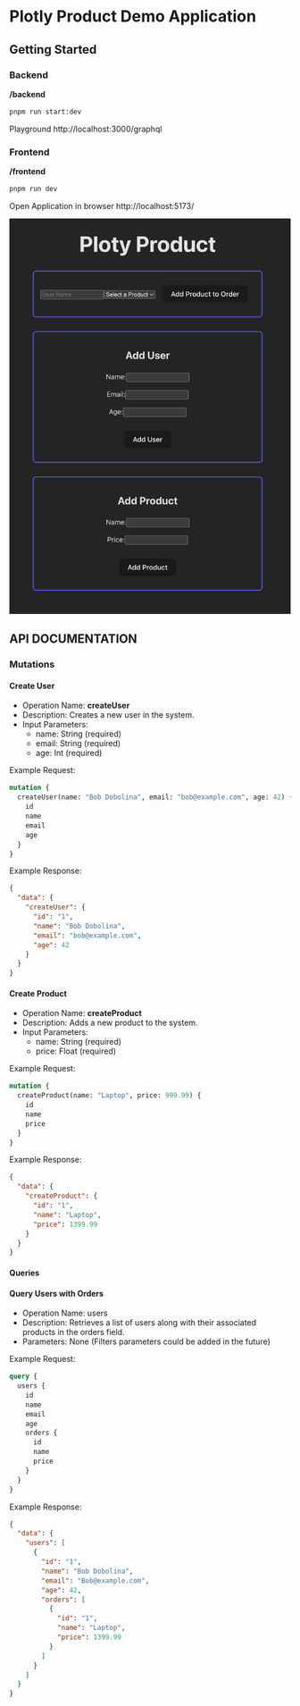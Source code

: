 # Plotly Product Demo Application

## Getting Started

### Backend

**/backend**

```zsh
pnpm run start:dev
```
Playground http://localhost:3000/graphql

### Frontend

**/frontend**

```zsh
pnpm run dev
```
Open Application in browser http://localhost:5173/

![Frontend view](frontend/public/Screenshot.png)


## API DOCUMENTATION

### Mutations

#### Create User

- Operation Name: **createUser**
- Description: Creates a new user in the system.
- Input Parameters:
  - name: String (required)
  - email: String (required)
  - age: Int (required)

Example Request:

```graphql
mutation {
  createUser(name: "Bob Dobolina", email: "bob@example.com", age: 42) {
    id
    name
    email
    age
  }
}
```

Example Response:

```json
{
  "data": {
    "createUser": {
      "id": "1",
      "name": "Bob Dobolina",
      "email": "bob@example.com",
      "age": 42
    }
  }
}
```

#### Create Product

- Operation Name: **createProduct**
- Description: Adds a new product to the system.
- Input Parameters:
  - name: String (required)
  - price: Float (required)

Example Request:

```graphql
mutation {
  createProduct(name: "Laptop", price: 999.99) {
    id
    name
    price
  }
}
```

Example Response:

```json
{
  "data": {
    "createProduct": {
      "id": "1",
      "name": "Laptop",
      "price": 1399.99
    }
  }
}
```

#### Queries

#### Query Users with Orders

- Operation Name: users
- Description: Retrieves a list of users along with their associated products in the orders field.
- Parameters: None (Filters parameters could be added in the future)

Example Request:

```graphql
query {
  users {
    id
    name
    email
    age
    orders {
      id
      name
      price
    }
  }
}
```

Example Response:

```json
{
  "data": {
    "users": [
      {
        "id": "1",
        "name": "Bob Dobolina",
        "email": "Bob@example.com",
        "age": 42,
        "orders": [
          {
            "id": "1",
            "name": "Laptop",
            "price": 1399.99
          }
        ]
      }
    ]
  }
}
```
